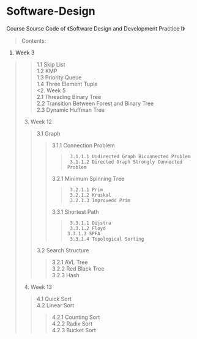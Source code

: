 # Software-Design
Course Sourse Code of 《Software Design and Development Practice I》  
>Contents:  
1. Week 3  
>>  1.1 Skip List  
>>  1.2 KMP  
>>  1.3 Priority Queue  
>>  1.4 Three Element Tuple  
<2. Week 5  
>>  2.1 Threading Binary Tree  
>>  2.2 Transition Between Forest and Binary Tree  
>>  2.3 Dynamic Huffman Tree  
>3. Week 12  
>> 3.1 Graph  
>>>    3.1.1 Connection Problem  
>>>>      3.1.1.1 Undirected Graph Biconnected Problem  
>>>>      3.1.1.2 Directed Graph Strongly Connected Problem  
>>>    3.2.1 Minimum Spinning Tree  
>>>>      3.2.1.1 Prim  
>>>>      3.2.1.2 Kruskal   
>>>>      3.2.1.3 Improvedd Prim  
>>>    3.3.1 Shortest Path  
>>>>      3.3.1.1 Dijstra  
>>>>      3.3.1.2 Floyd  
>>>>     3.3.1.3 SPFA  
>>>>      3.3.1.4 Topological Sorting  
>>  3.2 Search Structure  
>>>    3.2.1 AVL Tree  
>>>    3.2.2 Red Black Tree  
>>>    3.2.3 Hash  
>4. Week 13  
>>  4.1 Quick Sort  
>>  4.2 Linear Sort  
>>>    4.2.1 Counting Sort  
>>>    4.2.2 Radix Sort  
>>>    4.2.3 Bucket Sort  
